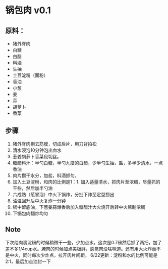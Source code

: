 # 锅包肉 v0.1
## 原料：
- 猪外脊肉
- 白糖
- 白醋
- 料酒
- 生抽
- 土豆淀粉（面粉）
- 香油
- 小葱
- 姜
- 蒜
- 胡萝卜
- 香菜
## 步骤
1. 猪外脊肉剔去筋膜，切成后片，用刀背拍松
2. 清水浸泡10分钟泡出血水
3. 葱姜胡萝卜香菜段切丝。
4. 糖醋料汁：半勺白糖，半勺九度的白醋，少半勺生抽，盐，多半少清水，一点香油
5. 肉片攒干水分，加盐，料酒抓匀。
6. 加入土豆淀粉，和肉的比例是1：1. 加入适量清水，抓肉片至浓稠，尽量抓的干些，然后加半勺油
7. 六成熟（葱冒泡）中火下锅炸，分批下炸至定型捞出
8. 油温回升后中火复炸一分钟
9. 锅中留底油，下葱姜蒜爆香后加入糖醋汁大火烧开后转中火熬制浓稠
10. 下锅包肉翻炒均匀

## Note
下次给肉裹淀粉的时候稍微干一些，少加点水。这次是0.7磅然后抓了两把，加了差不多1/4cup水。腌肉的时候加点美极鲜，感觉肉没啥味道。还有用大火炸而不是中火，同时每次少炸点，拉开肉片间距。
6/22更新：淀粉和水的比例可能是2:1，最后加点油封一下